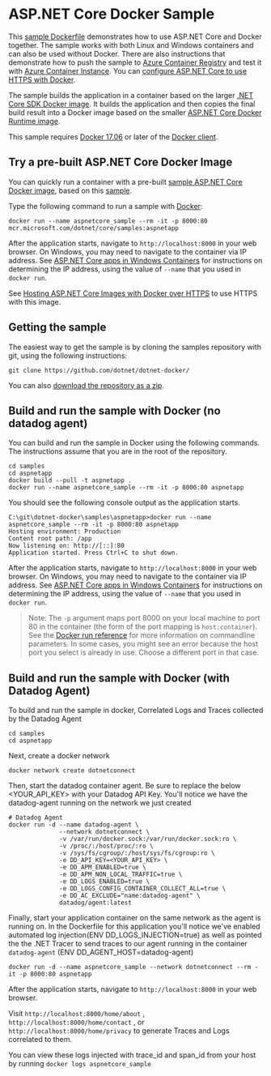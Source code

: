 # ASP.NET Core Docker Sample

This [sample Dockerfile](Dockerfile) demonstrates how to use ASP.NET Core and Docker together. The sample works with both Linux and Windows containers and can also be used without Docker. There are also instructions that demonstrate how to push the sample to [Azure Container Registry](../dotnetapp/push-image-to-acr.md) and test it with [Azure Container Instance](deploy-container-to-aci.md). You can [configure ASP.NET Core to use HTTPS with Docker](aspnetcore-docker-https.md).

The sample builds the application in a container based on the larger [.NET Core SDK Docker image](https://hub.docker.com/_/microsoft-dotnet-core-sdk/). It builds the application and then copies the final build result into a Docker image based on the smaller [ASP.NET Core Docker Runtime image](https://hub.docker.com/_/microsoft-dotnet-core-aspnet/).

This sample requires [Docker 17.06](https://docs.docker.com/release-notes/docker-ce) or later of the [Docker client](https://www.docker.com/products/docker).

## Try a pre-built ASP.NET Core Docker Image

You can quickly run a container with a pre-built [sample ASP.NET Core Docker image](https://hub.docker.com/_/microsoft-dotnet-core-samples/), based on this [sample](Dockerfile).

Type the following command to run a sample with [Docker](https://www.docker.com/products/docker):

```console
docker run --name aspnetcore_sample --rm -it -p 8000:80 mcr.microsoft.com/dotnet/core/samples:aspnetapp
```

After the application starts, navigate to `http://localhost:8000` in your web browser. On Windows, you may need to navigate to the container via IP address. See [ASP.NET Core apps in Windows Containers](aspnetcore-docker-windows.md) for instructions on determining the IP address, using the value of `--name` that you used in `docker run`.

See [Hosting ASP.NET Core Images with Docker over HTTPS](aspnetcore-docker-https.md) to use HTTPS with this image.

## Getting the sample

The easiest way to get the sample is by cloning the samples repository with git, using the following instructions:

```console
git clone https://github.com/dotnet/dotnet-docker/
```

You can also [download the repository as a zip](https://github.com/dotnet/dotnet-docker/archive/master.zip).

## Build and run the sample with Docker (no datadog agent)

You can build and run the sample in Docker using the following commands. The instructions assume that you are in the root of the repository.

```console
cd samples
cd aspnetapp
docker build --pull -t aspnetapp .
docker run --name aspnetcore_sample --rm -it -p 8000:80 aspnetapp
```

You should see the following console output as the application starts.

```console
C:\git\dotnet-docker\samples\aspnetapp>docker run --name aspnetcore_sample --rm -it -p 8000:80 aspnetapp
Hosting environment: Production
Content root path: /app
Now listening on: http://[::]:80
Application started. Press Ctrl+C to shut down.
```

After the application starts, navigate to `http://localhost:8000` in your web browser. On Windows, you may need to navigate to the container via IP address. See [ASP.NET Core apps in Windows Containers](aspnetcore-docker-windows.md) for instructions on determining the IP address, using the value of `--name` that you used in `docker run`.

> Note: The `-p` argument maps port 8000 on your local machine to port 80 in the container (the form of the port mapping is `host:container`). See the [Docker run reference](https://docs.docker.com/engine/reference/commandline/run/) for more information on commandline parameters. In some cases, you might see an error because the host port you select is already in use. Choose a different port in that case.

## Build and run the sample with Docker (with Datadog Agent)

To build and run the sample in docker, Correlated Logs and Traces collected by the Datadog Agent

```console
cd samples
cd aspnetapp
```

Next, create a docker network

```console
docker network create dotnetconnect
```

Then, start the datadog container agent. Be sure to replace the below <YOUR_API_KEY> with your Datadog API Key. You'll notice we have the datadog-agent running on the network we just created

```console
# Datadog Agent
docker run -d --name datadog-agent \
              --network dotnetconnect \
              -v /var/run/docker.sock:/var/run/docker.sock:ro \
              -v /proc/:/host/proc/:ro \
              -v /sys/fs/cgroup/:/host/sys/fs/cgroup:ro \
              -e DD_API_KEY=<YOUR_API_KEY> \
              -e DD_APM_ENABLED=true \
              -e DD_APM_NON_LOCAL_TRAFFIC=true \
              -e DD_LOGS_ENABLED=true \
              -e DD_LOGS_CONFIG_CONTAINER_COLLECT_ALL=true \
              -e DD_AC_EXCLUDE="name:datadog-agent" \
              datadog/agent:latest
```

Finally, start your application container on the same network as the agent is running on. In the Dockerfile for this application you'll notice we've enabled automated log injection(ENV DD_LOGS_INJECTION=true) as well as pointed the the .NET Tracer to send traces to our agent running in the container `datadog-agent` (ENV DD_AGENT_HOST=datadog-agent) 

```console
docker run -d --name aspnetcore_sample --network dotnetconnect --rm -it -p 8000:80 aspnetapp
```

After the application starts, navigate to `http://localhost:8000` in your web browser.

Visit `http://localhost:8000/home/about` , `http://localhost:8000/home/contact` , or `http://localhost:8000/home/privacy` to generate Traces and Logs correlated to them. 

You can view these logs injected with trace_id and span_id from your host by running `docker logs aspnetcore_sample`
